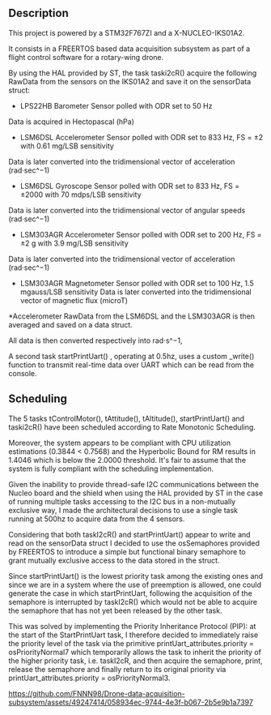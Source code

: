 ## Description 
This project is powered by a STM32F767ZI and a X-NUCLEO-IKS01A2. 

It consists in a FREERTOS based data acquisition subsystem as part of a flight control software for a rotary-wing drone.


By using the HAL provided by ST, the task taski2cR() acquire the following RawData from the sensors on the IKS01A2 and save it on the sensorData struct:

- LPS22HB Barometer
  Sensor polled with ODR set to 50 Hz

Data is acquired in Hectopascal (hPa)

- LSM6DSL Accelerometer
  Sensor polled with ODR set to 833 Hz,
  FS = ±2 with 0.61 mg/LSB sensitivity
  
Data is later converted into the tridimensional vector of acceleration (rad·sec^−1)

- LSM6DSL Gyroscope
  Sensor polled with ODR set to 833 Hz,
  FS = ±2000 with 70 mdps/LSB sensitivity
  
Data is later converted into the tridimensional vector of angular speeds (rad·sec^−1)

- LSM303AGR Accelerometer
  Sensor polled with ODR set to 200 Hz,
  FS = ±2 g with 3.9 mg/LSB sensitivity

Data is later converted into the tridimensional vector of acceleration (rad·sec^−1)

- LSM303AGR Magnetometer
  Sensor polled with ODR set to 100 Hz,
  1.5 mgauss/LSB sensitivity
Data is later converted into the tridimensional vector of magnetic flux (microT)

*Accelerometer RawData from the LSM6DSL and the LSM303AGR is then averaged and saved on a data struct. 

All data is then converted respectively into rad⋅s^−1, 

A second task startPrintUart() , operating at 0.5hz, uses a custom _write() function to transmit real-time data over UART which can be read from the console.

## Scheduling
The 5 tasks tControlMotor(), tAttitude(), tAltitude(), startPrintUart() and taski2cR() have been scheduled according to Rate Monotonic Scheduling.

Moreover, the system appears to be compliant with CPU utilization estimations (0.3844 < 0.7568) and the Hyperbolic Bound for RM results in 1.4046 which is below the 2.0000 threshold. It's fair to assume that the system is fully compliant with the scheduling implementation.

Given the inability to provide thread-safe I2C communications between the Nucleo board and the shield when using the HAL provided by ST in the case of running multiple tasks accessing to the I2C bus in a non-mutually exclusive way, I made the architectural decisions to use a single task running at 500hz to acquire data from the 4 sensors.

Considering that both taskI2cR() and startPrintUart() appear to write and read on the sensorData struct I decided to use the osSemaphores provided by FREERTOS to introduce a simple but functional binary semaphore to grant mutually exclusive access to the data stored in the struct.

Since startPrintUart() is the lowest priority task among the existing ones and since we are in a system where the use of preemption is allowed, one could generate the case in which startPrintUart, following the acquisition of the semaphore is interrupted by taskI2cR() which would not be able to acquire the semaphore that has not yet been released by the other task.

This was solved by implementing the Priority Inheritance Protocol (PIP): at the start of the StartPrintUart task, I therefore decided
to immediately raise the priority level of the task via the primitive printUart_attributes.priority =
osPriorityNormal7 which temporarily allows the task to inherit the priority of the higher priority task,
i.e. taskI2cR, and then acquire the semaphore, print, release the semaphore and finally return to its original priority
via printUart_attributes.priority = osPriorityNormal3.

https://github.com/FNNN98/Drone-data-acquisition-subsystem/assets/49247414/058934ec-9744-4e3f-b067-2b5e9b1a7397


